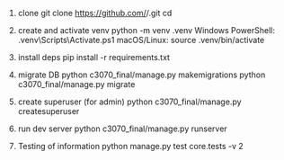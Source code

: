 1) clone
git clone https://github.com/<YOUR-USERNAME>/<YOUR-REPO>.git
cd <YOUR-REPO>

2) create and activate venv
python -m venv .venv
Windows PowerShell:
.venv\Scripts\Activate.ps1
macOS/Linux:
source .venv/bin/activate

4) install deps
pip install -r requirements.txt

5) migrate DB
python c3070_final/manage.py makemigrations
python c3070_final/manage.py migrate

6) create superuser (for admin)
python c3070_final/manage.py createsuperuser

7) run dev server
python c3070_final/manage.py runserver

8) Testing of information
python manage.py test core.tests -v 2
